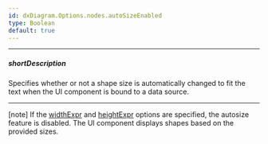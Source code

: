 ```yaml
---
id: dxDiagram.Options.nodes.autoSizeEnabled
type: Boolean
default: true
---
```

---
##### shortDescription
Specifies whether or not a shape size is automatically changed to fit the text when the UI component is bound to a data source.

---
[note] If the [widthExpr](/api-reference/10%20UI%20Widgets/dxDiagram/1%20Configuration/nodes/widthExpr.md '/Documentation/ApiReference/UI_Widgets/dxDiagram/Configuration/nodes/#widthExpr') and [heightExpr](/api-reference/10%20UI%20Widgets/dxDiagram/1%20Configuration/nodes/heightExpr.md '/Documentation/ApiReference/UI_Widgets/dxDiagram/Configuration/nodes/#heightExpr') options are specified, the autosize feature is disabled. The UI component displays shapes based on the provided sizes.